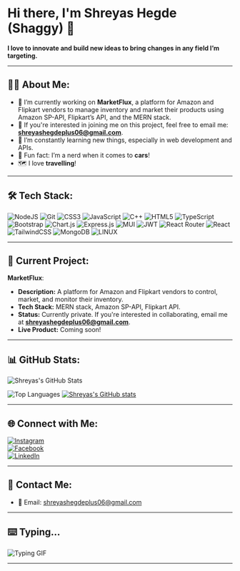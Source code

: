 # Hi there, I'm Shreyas Hegde (Shaggy) 👋  

**I love to innovate and build new ideas to bring changes in any field I’m targeting.**  

---

## 🧑‍💻 **About Me:**
- 🔭 I’m currently working on **MarketFlux**, a platform for Amazon and Flipkart vendors to manage inventory and market their products using Amazon SP-API, Flipkart’s API, and the MERN stack.
- 👥 If you're interested in joining me on this project, feel free to email me: **shreyashegdeplus06@gmail.com**.
- 🌱 I’m constantly learning new things, especially in web development and APIs.
- 🚗 Fun fact: I’m a nerd when it comes to **cars**!
- 🗺️ I love **travelling**!

---

## 🛠️ Tech Stack:
<p>
 
![NodeJS](https://img.shields.io/badge/node.js-6DA55F?style=for-the-badge&logo=node.js&logoColor=white) ![Git](https://img.shields.io/badge/GIT-3F3D56?style=for-the-badge&logo=git&logoColor=orangered) ![CSS3](https://img.shields.io/badge/css3-%231572B6.svg?style=for-the-badge&logo=css3&logoColor=white) ![JavaScript](https://img.shields.io/badge/javascript-%23323330.svg?style=for-the-badge&logo=javascript&logoColor=%23F7DF1E)  ![C++](https://img.shields.io/badge/C++-1171E8.svg?style=for-the-badge&logo=cplusplus&logoColor=white)  ![HTML5](https://img.shields.io/badge/html5-%23E34F26.svg?style=for-the-badge&logo=html5&logoColor=white) ![TypeScript](https://img.shields.io/badge/typescript-%23007ACC.svg?style=for-the-badge&logo=typescript&logoColor=white) ![Bootstrap](https://img.shields.io/badge/bootstrap-%23563D7C.svg?style=for-the-badge&logo=bootstrap&logoColor=white) ![Chart.js](https://img.shields.io/badge/chart.js-F5788D.svg?style=for-the-badge&logo=chart.js&logoColor=white) ![Express.js](https://img.shields.io/badge/express.js-%23404d59.svg?style=for-the-badge&logo=express&logoColor=%2361DAFB) ![MUI](https://img.shields.io/badge/MUI-%230081CB.svg?style=for-the-badge&logo=material-ui&logoColor=white) ![JWT](https://img.shields.io/badge/JWT-black?style=for-the-badge&logo=JSON%20web%20tokens) ![React Router](https://img.shields.io/badge/React_Router-CA4245?style=for-the-badge&logo=react-router&logoColor=white) ![React](https://img.shields.io/badge/react-%2320232a.svg?style=for-the-badge&logo=react&logoColor=%2361DAFB) ![TailwindCSS](https://img.shields.io/badge/tailwindcss-%2338B2AC.svg?style=for-the-badge&logo=tailwind-css&logoColor=white) ![MongoDB](https://img.shields.io/badge/MongoDB-%234ea94b.svg?style=for-the-badge&logo=mongodb&logoColor=white) ![LINUX](https://img.shields.io/badge/C-508FDD?style=for-the-badge&logo=c&logoColor=white)
</p>

---

## 🚀 Current Project:
**MarketFlux**:  
- **Description:** A platform for Amazon and Flipkart vendors to control, market, and monitor their inventory.  
- **Tech Stack:** MERN stack, Amazon SP-API, Flipkart API.  
- **Status:** Currently private. If you're interested in collaborating, email me at **shreyashegdeplus06@gmail.com**.  
- **Live Product:** Coming soon!  

---

## 📊 GitHub Stats:
![Shreyas's GitHub Stats](https://github-readme-stats.vercel.app/api?username=ShreyasHegde&show_icons=true&theme=radical)

![Top Languages](https://github-readme-stats.vercel.app/api/top-langs/?username=shreyas-omkar&theme=dark&hide_border=false&include_all_commits=false&count_private=false&layout=compact)
[![Shreyas's GitHub stats](https://github-readme-stats.vercel.app/api?username=shreyas-omkar)](https://github.com/shreyas-omkar/github-readme-stats)

---

## 🌐 Connect with Me:
[![Instagram](https://img.shields.io/badge/-Instagram-333333?style=flat&logo=instagram)](https://www.instagram.com/shreyas_omkar_hegde)  
[![Facebook](https://img.shields.io/badge/-Facebook-333333?style=flat&logo=facebook)](https://www.facebook.com/shreyas.hegde.923)  
[![LinkedIn](https://img.shields.io/badge/-LinkedIn-333333?style=flat&logo=linkedin)](https://www.linkedin.com/in/shreyas-omkar-hegde)  

---

## 💌 Contact Me:
- 📧 Email: shreyashegdeplus06@gmail.com  

---
## ⌨️ Typing...

![Typing GIF](https://i.giphy.com/media/v1.Y2lkPTc5MGI3NjExeGplNjNtbmZjenM4b2o2bno1cmhsdXc2dHR5aTY0NDVyb3g3YTJ3ZSZlcD12MV9pbnRlcm5hbF9naWZfYnlfaWQmY3Q9Zw/cd3NTHbEBDfuE/giphy.gif)

---

